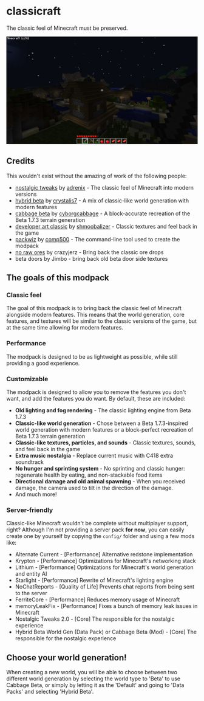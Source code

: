 # classicraft

The classic feel of Minecraft must be preserved.

![Screenshot](.github/screenshot.png)

## Credits

[nostalgic tweaks]: https://github.com/Adrenix/Nostalgic-Tweaks
[adrenix]: https://github.com/Adrenix
[hybrid beta]: https://www.planetminecraft.com/data-pack/hybrid-beta-1-18-1-a-beta-style-interpretation-of-modern-minecraft-terrain/
[crystalis7]: https://www.planetminecraft.com/member/crystalis7/
[developer art classic]: https://www.planetminecraft.com/texture-pack/devart-classic/
[shmoobalizer]: https://github.com/shmoobalizer
[packwiz]: https://github.com/packwiz/packwiz
[comp500]: https://github.com/comp500
[no raw ores]: https://www.curseforge.com/minecraft/customization/no-raw-ores-datapack/
[cabbage beta]: https://github.com/CyborgCabbage/cabbagebeta
[cyborgcabbage]: https://github.com/CyborgCabbage

This wouldn't exist without the amazing of work of the following people:

-   [nostalgic tweaks] by [adrenix] - The classic feel of Minecraft into modern versions
-   [hybrid beta] by [crystalis7] - A mix of classic-like world generation with modern features
-   [cabbage beta] by [cyborgcabbage] - A block-accurate recreation of the Beta 1.7.3 terrain generation
-   [developer art classic] by [shmoobalizer] - Classic textures and feel back in the game
-   [packwiz] by [comp500] - The command-line tool used to create the modpack
-   [no raw ores] by crazyjerz - Bring back the classic ore drops
-   beta doors by Jimbo - bring back old beta door side textures

## The goals of this modpack

### Classic feel

The goal of this modpack is to bring back the classic feel of Minecraft alongside modern features.
This means that the world generation, core features, and textures will be similar to the classic versions
of the game, but at the same time allowing for modern features.

### Performance

The modpack is designed to be as lightweight as possible, while still providing a good experience.

### Customizable

The modpack is designed to allow you to remove the features you don't want, and add the
features you do want. By default, these are included:

-   **Old lighting and fog rendering** - The classic lighting engine from Beta 1.7.3
-   **Classic-like world generation** - Chose between a Beta 1.7.3-inspired world generation with modern
    features or a block-perfect recreation of Beta 1.7.3 terrain generation
-   **Classic-like textures, particles, and sounds** - Classic textures, sounds, and feel back in the game
-   **Extra music nostalgia** - Replace current music with C418 extra soundtrack
-   **No hunger and sprinting system** - No sprinting and classic hunger: regenerate health by eating,
    and non-stackable food items
-   **Directional damage and old animal spawning** - When you received damage, the camera used
    to tilt in the direction of the damage.
-   And much more!

### Server-friendly

Classic-like Minecraft wouldn't be complete without multiplayer support, right? Although
I'm not providing a server pack **for now**, you can easily create one by yourself by
copying the `config/` folder and using a few mods like:

-   Alternate Current - [Performance] Alternative redstone implementation
-   Krypton - [Performance] Optimizations for Minecraft's networking stack
-   Lithium - [Performance] Optimizations for Minecraft's world generation and entity AI
-   Starlight - [Performance] Rewrite of Minecraft's lighting engine
-   NoChatReports - [Quality of Life] Prevents chat reports from being sent to the server
-   FerriteCore - [Performance] Reduces memory usage of Minecraft
-   memoryLeakFix - [Performance] Fixes a bunch of memory leak issues in Minecraft
-   Nostalgic Tweaks 2.0 - [Core] The responsible for the nostalgic experience
-   Hybrid Beta World Gen (Data Pack) or Cabbage Beta (Mod) - [Core] The responsible for
    the nostalgic experience

## Choose your world generation!

When creating a new world, you will be able to choose between two different world generation
by selecting the world type to 'Beta' to use Cabbage Beta, or simply by letting it as the
'Default' and going to 'Data Packs' and selecting 'Hybrid Beta'.
